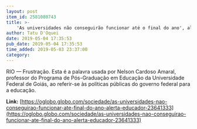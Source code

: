 ```yaml
---
layout: post
item_id: 2581080743
title: >-
    'As universidades não conseguirão funcionar até o final do ano', alerta educador
author: Tatu D'Oquei
date: 2019-05-04 17:35:53
pub_date: 2019-05-04 17:35:53
time_added: 2019-05-03 23:37:00
category: 
---
```


RIO — Frustração. Esta é a palavra usada por Nelson Cardoso Amaral, professor do Programa de Pós-Graduação em Educação da Universidade Federal de Goiás, ao referir-se às políticas públicas do governo federal para a educação.

**Link:** [https://oglobo.globo.com/sociedade/as-universidades-nao-conseguirao-funcionar-ate-final-do-ano-alerta-educador-23641333](https://oglobo.globo.com/sociedade/as-universidades-nao-conseguirao-funcionar-ate-final-do-ano-alerta-educador-23641333)

